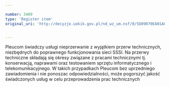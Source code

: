 ```yaml
---

number: 3409
type: 'Register item'
original_uri: 'http://decyzje.uokik.gov.pl/nd_wz_um.nsf/0/5D09070EA01A04E7C1257A4B0043D166?OpenDocument'


---
```


Pleucom świadczy usługi nieprzerwanie z wyjątkiem przerw technicznych, niezbędnych do poprawnego funkcjonowania sieci SSSI. Na przerwy techniczne składają się okresy związane z pracami technicznymi tj. konserwacją, naprawami oraz testowaniem sprzętu informatycznego i telekomunikacyjnego. W takich przypadkach Pleucom bez uprzedniego zawiadomienia i nie ponoszac odpowiedzialności, może pogorszyć jakość świadczonych usług w celu przeprowadzenia prac technicznych
